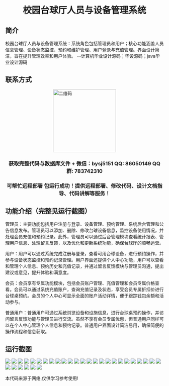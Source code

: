 <p><h1 align="center">校园台球厅人员与设备管理系统</h1></p>

## 简介
校园台球厅人员与设备管理系统：系统角色包括管理员和用户；核心功能涵盖人员信息管理、设备状态监控、预约和维护管理、用户登录与充值管理。界面设计简洁，旨在提升管理效率和用户体验。    --计算机毕业设计源码；毕设源码；java毕业设计源码


## 联系方式
<img src="https://bs-1329754181.cos.ap-shanghai.myqcloud.com/wx.jpg" alt="二维码" style="display: block; margin: 0 auto;" width="200px">
<p><h3 align="center">获取完整代码与数据库文件 + 微信：bysj5151 QQ: 86050149 QQ群: 783742310</h3></p>
<p><h3 align="center">可帮忙远程部署 包运行成功！提供远程部署、修改代码、设计文档指导、代码讲解等服务！</h3></p>

## 功能介绍（完整见运行截图）
管理员：主要功能包括用户注册与登录、设备管理、预约管理、系统后台管理和公告信息发布。管理员可以添加、删除、修改台球设备信息，监控设备使用情况，并处理会员充值和预约记录。此外，管理员可以通过后台管理模块查看统计报表、管理用户信息、处理留言反馈，以及优化和更新系统功能，确保台球厅的顺畅运营。

用户：用户可以通过系统完成注册与登录，查看可用台球设备，进行预约操作，并参与设备状态监控和预约记录管理。用户界面还提供个人中心功能，用户可以查看和管理个人信息、预约历史和充值记录，并通过留言反馈模块与管理员沟通，提出建议或意见，提升体验和满意度。

会员：会员享有专属功能模块，包括会员账户管理、充值管理和会员专属价格查看。会员可以通过系统充值账户，查询充值记录及状态，享受会员专属折扣价进行台球桌预约。会员的个人中心可显示全面的账户活动详情，便于跟踪钱包余额和活动参与。

普通用户：普通用户可通过系统浏览设备和设施信息，进行台球桌预约操作，并访问留言反馈功能与管理员进行交流。虽然不享有会员专属优惠，但普通用户同样可以在个人中心管理个人信息和预约记录。普通用户界面设计简洁易用，确保简便的操作流程和信息获取。


## 运行截图
![](https://bs-1329754181.cos.ap-shanghai.myqcloud.com/spring/CampusBilliardsManagementSystem/img/001.jpg)
![](https://bs-1329754181.cos.ap-shanghai.myqcloud.com/spring/CampusBilliardsManagementSystem/img/002.jpg)
![](https://bs-1329754181.cos.ap-shanghai.myqcloud.com/spring/CampusBilliardsManagementSystem/img/003.jpg)
![](https://bs-1329754181.cos.ap-shanghai.myqcloud.com/spring/CampusBilliardsManagementSystem/img/004.jpg)
![](https://bs-1329754181.cos.ap-shanghai.myqcloud.com/spring/CampusBilliardsManagementSystem/img/005.jpg)
![](https://bs-1329754181.cos.ap-shanghai.myqcloud.com/spring/CampusBilliardsManagementSystem/img/006.jpg)
![](https://bs-1329754181.cos.ap-shanghai.myqcloud.com/spring/CampusBilliardsManagementSystem/img/007.jpg)
![](https://bs-1329754181.cos.ap-shanghai.myqcloud.com/spring/CampusBilliardsManagementSystem/img/008.jpg)
![](https://bs-1329754181.cos.ap-shanghai.myqcloud.com/spring/CampusBilliardsManagementSystem/img/009.jpg)
![](https://bs-1329754181.cos.ap-shanghai.myqcloud.com/spring/CampusBilliardsManagementSystem/img/010.jpg)
![](https://bs-1329754181.cos.ap-shanghai.myqcloud.com/spring/CampusBilliardsManagementSystem/img/011.jpg)
![](https://bs-1329754181.cos.ap-shanghai.myqcloud.com/spring/CampusBilliardsManagementSystem/img/012.jpg)
![](https://bs-1329754181.cos.ap-shanghai.myqcloud.com/spring/CampusBilliardsManagementSystem/img/013.jpg)
![](https://bs-1329754181.cos.ap-shanghai.myqcloud.com/spring/CampusBilliardsManagementSystem/img/014.jpg)
![](https://bs-1329754181.cos.ap-shanghai.myqcloud.com/spring/CampusBilliardsManagementSystem/img/015.jpg)
![](https://bs-1329754181.cos.ap-shanghai.myqcloud.com/spring/CampusBilliardsManagementSystem/img/016.jpg)
![](https://bs-1329754181.cos.ap-shanghai.myqcloud.com/spring/CampusBilliardsManagementSystem/img/017.jpg)
![](https://bs-1329754181.cos.ap-shanghai.myqcloud.com/spring/CampusBilliardsManagementSystem/img/018.jpg)
![](https://bs-1329754181.cos.ap-shanghai.myqcloud.com/spring/CampusBilliardsManagementSystem/img/019.jpg)
![](https://bs-1329754181.cos.ap-shanghai.myqcloud.com/spring/CampusBilliardsManagementSystem/img/020.jpg)
![](https://bs-1329754181.cos.ap-shanghai.myqcloud.com/spring/CampusBilliardsManagementSystem/img/021.jpg)
![](https://bs-1329754181.cos.ap-shanghai.myqcloud.com/spring/CampusBilliardsManagementSystem/img/022.jpg)
![](https://bs-1329754181.cos.ap-shanghai.myqcloud.com/spring/CampusBilliardsManagementSystem/img/023.jpg)
![](https://bs-1329754181.cos.ap-shanghai.myqcloud.com/spring/CampusBilliardsManagementSystem/img/024.jpg)
![](https://bs-1329754181.cos.ap-shanghai.myqcloud.com/spring/CampusBilliardsManagementSystem/img/025.jpg)
![](https://bs-1329754181.cos.ap-shanghai.myqcloud.com/spring/CampusBilliardsManagementSystem/img/026.jpg)
![](https://bs-1329754181.cos.ap-shanghai.myqcloud.com/spring/CampusBilliardsManagementSystem/img/027.jpg)
![](https://bs-1329754181.cos.ap-shanghai.myqcloud.com/spring/CampusBilliardsManagementSystem/img/028.jpg)
![](https://bs-1329754181.cos.ap-shanghai.myqcloud.com/spring/CampusBilliardsManagementSystem/img/029.jpg)
![](https://bs-1329754181.cos.ap-shanghai.myqcloud.com/spring/CampusBilliardsManagementSystem/img/030.jpg)
![](https://bs-1329754181.cos.ap-shanghai.myqcloud.com/spring/CampusBilliardsManagementSystem/img/031.jpg)

<p>本代码来源于网络,仅供学习参考使用!</p>
